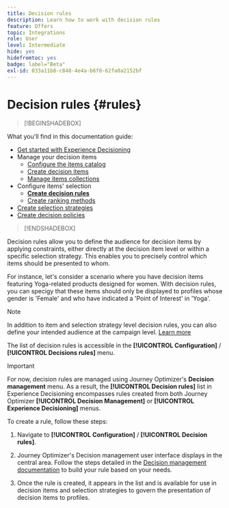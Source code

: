 ```yaml
---
title: Decision rules
description: Learn how to work with decision rules
feature: Offers
topic: Integrations
role: User
level: Intermediate
hide: yes
hidefromtoc: yes
badge: label="Beta"
exl-id: 033a11b8-c848-4e4a-b6f0-62fa0a2152bf
---
```

# Decision rules {#rules}

>[!BEGINSHADEBOX]

What you'll find in this documentation guide:

* [Get started with Experience Decisioning](gs-experience-decisioning.md)
* Manage your decision items
    * [Configure the items catalog](catalogs.md)
    * [Create decision items](items.md)
    * [Manage items collections](collections.md)
* Configure items' selection
    * **[Create decision rules](rules.md)**
    * [Create ranking methods](ranking.md)
* [Create selection strategies](selection-strategies.md)
* [Create decision policies](create-decision.md)

>[!ENDSHADEBOX]

Decision rules allow you to define the audience for decision items by applying constraints, either directly at the decision item level or within a specific selection strategy. This enables you to precisely control which items should be presented to whom.

For instance, let's consider a scenario where you have decision items featuring Yoga-related products designed for women. With decision rules, you can specigy that these items should only be displayed to profiles whose gender is 'Female' and who have indicated a 'Point of Interest' in 'Yoga'.

>[!NOTE]
>
>In addition to item and selection strategy level decision rules, you can also define your intended audience at the campaign level. [Learn more](../campaigns/create-campaign.md#audience)


The list of decision rules is accessible in the **[!UICONTROL Configuration]** / **[!UICONTROL Decisions rules]** menu.

<!--![](assets/decision-rules-list.png)-->

>[!IMPORTANT]
>
>For now, decision rules are managed using Journey Optimizer's **Decision management** menu. As a result, the **[!UICONTROL Decision rules]** list in Experience Decisioning encompasses rules created from both Journey Optimizer **[!UICONTROL Decision Management]** or **[!UICONTROL Experience Decisioning]** menus.

To create a rule, follow these steps:

1. Navigate to **[!UICONTROL Configuration]** / **[!UICONTROL Decision rules]**.
1. Journey Optimizer's Decision management user interface displays in the central area. Follow the steps detailed in the [Decision management documentation](../offers/offer-library/creating-decision-rules.md) to build your rule based on your needs.

1. Once the rule is created, it appears in the list and is available for use in decision items and selection strategies to govern the presentation of decision items to profiles.

